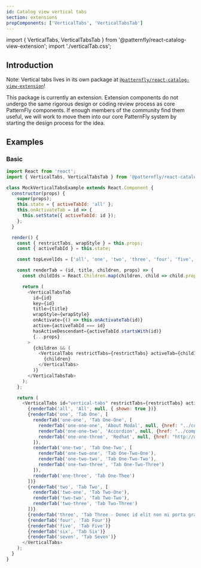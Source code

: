 ```yaml
---
id: Catalog view vertical tabs
section: extensions
propComponents: ['VerticalTabs', 'VerticalTabsTab']
---
```


import { VerticalTabs, VerticalTabsTab } from '@patternfly/react-catalog-view-extension';
import './verticalTab.css';

## Introduction
Note: Vertical tabs lives in its own package at [`@patternfly/react-catalog-view-extension`](https://www.npmjs.com/package/@patternfly/react-catalog-view-extension)!

This package is currently an extension. Extension components do not undergo the same rigorous design or coding review process as core PatternFly components. If enough members of the community find them useful, we will work to move them into our core PatternFly system by starting the design process for the idea.

## Examples
### Basic
```js
import React from 'react';
import { VerticalTabs, VerticalTabsTab } from '@patternfly/react-catalog-view-extension';

class MockVerticalTabsExample extends React.Component {
  constructor(props) {
    super(props);
    this.state = { activeTabId: 'all' };
    this.onActivateTab = id => {
      this.setState({ activeTabId: id });
    };
  }

  render() {
    const { restrictTabs, wrapStyle } = this.props;
    const { activeTabId } = this.state;

    const topLevelIds = ['all', 'one', 'two', 'three', 'four', 'five', 'six', 'seven'];

    const renderTab = (id, title, children, props) => {
      const childIds = React.Children.map(children, child => child.props.id);

      return (
        <VerticalTabsTab
          id={id}
          key={id}
          title={title}
          wrapStyle={wrapStyle}
          onActivate={() => this.onActivateTab(id)}
          active={activeTabId === id}
          hasActiveDescendant={activeTabId.startsWith(id)}
          {...props}
        >
          {children && (
            <VerticalTabs restrictTabs={restrictTabs} activeTab={childIds.includes(activeTabId)}>
              {children}
            </VerticalTabs>
          )}
        </VerticalTabsTab>
      );
    };

    return (
      <VerticalTabs id="vertical-tabs" restrictTabs={restrictTabs} activeTab={topLevelIds.includes(activeTabId)}>
        {renderTab('all', 'All', null, { shown: true })}
        {renderTab('one', 'Tab One', [
          renderTab('one-one', 'Tab One-One', [
            renderTab('one-one-one', 'About Modal', null, {href: "../components/about-modal"}),
            renderTab('one-one-two', 'Accordion', null, {href: "../components/accordion"}),
            renderTab('one-one-three', 'Redhat', null, {href: "http://www.redhat.com"})
          ]),
          renderTab('one-two', 'Tab One-Two', [
            renderTab('one-two-one', 'Tab One-Two-One'),
            renderTab('one-two-two', 'Tab One-Two-Two'),
            renderTab('one-two-three', 'Tab One-Two-Three')
          ]),
          renderTab('one-three', 'Tab One-Thee')
        ])}
        {renderTab('two', 'Tab Two', [
          renderTab('two-one', 'Tab Two-One'),
          renderTab('two-two', 'Tab Two-Two'),
          renderTab('two-three', 'Tab Two-Three')
        ])}
        {renderTab('three', 'Tab Three - Donec id elit non mi porta gravida at eget metus')}
        {renderTab('four', 'Tab Four')}
        {renderTab('five', 'Tab Five')}
        {renderTab('six', 'Tab Six')}
        {renderTab('seven', 'Tab Seven')}
      </VerticalTabs>
    );
  }
}
```
